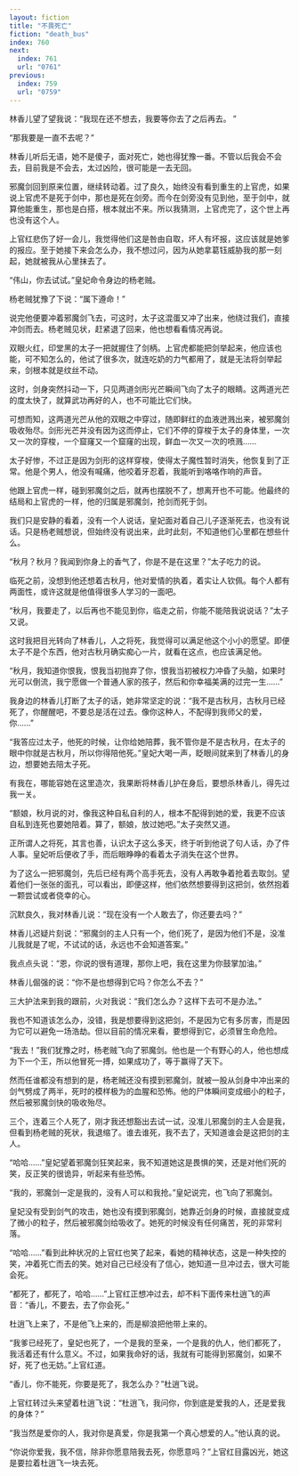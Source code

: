 ```yaml
---
layout: fiction
title: "不畏死亡"
fiction: "death_bus"
index: 760
next:
  index: 761
  url: "0761"
previous:
  index: 759
  url: "0759"
---
```

林香儿望了望我说：“我现在还不想去，我要等你去了之后再去。  ”

“那我要是一直不去呢？”

林香儿听后无语，她不是傻子，面对死亡，她也得犹豫一番。不管以后我会不会去，目前我是不会去，太过凶险，很可能是一去无回。

邪魔剑回到原来位置，继续转动着。过了良久，始终没有看到重生的上官虎，如果说上官虎不是死于剑中，那也是死在剑旁。而今在剑旁没有见到他，至于剑中，就算他能重生，那也是白搭，根本就出不来。所以我猜测，上官虎完了，这个世上再也没有这个人。

上官红悲伤了好一会儿，我觉得他们这是咎由自取，坏人有坏报，这应该就是她爹的报应。至于她接下来会怎么办，我不想过问，因为从她拿葛钰威胁我的那一刻起，她就被我从心里抹去了。

“伟山，你去试试。”皇妃命令身边的杨老贼。

杨老贼犹豫了下说：“属下遵命！”

说完他便要冲着邪魔剑飞去，可这时，太子这混蛋又冲了出来，他绕过我们，直接冲剑而去。杨老贼见状，赶紧退了回来，他也想看看情况再说。

双眼火红，印堂黑的太子一把就握住了剑柄。上官虎都能把剑举起来，他应该也能，可不知怎么的，他试了很多次，就连吃奶的力气都用了，就是无法将剑举起来，剑根本就是纹丝不动。

这时，剑身突然抖动一下，只见两道剑形光芒瞬间飞向了太子的眼睛。这两道光芒的度太快了，就算武功再好的人，也不可能比它们快。

可想而知，这两道光芒从他的双眼之中穿过，随即鲜红的血液迸溅出来，被邪魔剑吸收殆尽。剑形光芒并没有因为这而停止，它们不停的穿梭于太子的身体里，一次又一次的穿梭，一个窟窿又一个窟窿的出现，鲜血一次又一次的喷溅……

太子好惨，不过正是因为剑形的这样穿梭，使得太子魔性暂时消失，他恢复到了正常。他是个男人，他没有喊痛，他咬着牙忍着，我能听到咯咯作响的声音。

他跟上官虎一样，碰到邪魔剑之后，就再也摆脱不了，想离开也不可能。他最终的结局和上官虎的一样，他的归属是邪魔剑，抢剑而死于剑。

我们只是安静的看着，没有一个人说话，皇妃面对着自己儿子逐渐死去，也没有说话。只是杨老贼想说，但始终没有说出来，此时此刻，不知道他们心里都在想些什么。

“秋月？秋月？我闻到你身上的香气了，你是不是在这里？”太子吃力的说。

临死之前，没想到他还想着古秋月，他对爱情的执着，着实让人钦佩。每个人都有两面性，或许这就是他值得很多人学习的一面吧。

“秋月，我要走了，以后再也不能见到你，临走之前，你能不能陪我说说话？”太子又说。

这时我把目光转向了林香儿，人之将死，我觉得可以满足他这个小小的愿望。即便太子不是个东西，他对古秋月确实痴心一片，就看在这点，也应该满足他。

“秋月，我知道你恨我，恨我当初抛弃了你，恨我当初被权力冲昏了头脑，如果时光可以倒流，我宁愿做一个普通人家的孩子，然后和你幸福美满的过完一生……”

我身边的林香儿打断了太子的话，她非常坚定的说：“我不是古秋月，古秋月已经死了，你醒醒吧，不要总是活在过去。像你这种人，不配得到我师父的爱，你……”

“我答应过太子，他死的时候，让你给她陪葬，我不管你是不是古秋月，在太子的眼中你就是古秋月，所以你得陪他死。”皇妃大喝一声，眨眼间就来到了林香儿的身边，想要她去陪太子死。

有我在，哪能容她在这里造次，我果断将林香儿护在身后，要想杀林香儿，得先过我一关。

“额娘，秋月说的对，像我这种自私自利的人，根本不配得到她的爱，我更不应该自私到连死也要她陪着。算了，额娘，放过她吧。”太子突然又道。

正所谓人之将死，其言也善，认识太子这么多天，终于听到他说了句人话，办了件人事。皇妃听后便收了手，而后眼睁睁的看着太子消失在这个世界。

为了这么一把邪魔剑，先后已经有两个高手死去，没有人再敢争着抢着去取剑。望着他们一张张的面孔，可以看出，即便这样，他们依然想要得到这把剑，依然抱着一颗尝试或者侥幸的心。

沉默良久，我对林香儿说：“现在没有一个人敢去了，你还要去吗？”

林香儿迟疑片刻说：“邪魔剑的主人只有一个，他们死了，是因为他们不是，没准儿我就是了呢，不试试的话，永远也不会知道答案。”

我点点头说：“恩，你说的很有道理，那你上吧，我在这里为你鼓掌加油。”

林香儿倔强的说：“你不是也想得到它吗？你怎么不去？”

三大护法来到我的跟前，火对我说：“我们怎么办？这样下去可不是办法。”

我也不知道该怎么办，没错，我是想要得到这把剑，不是因为它有多厉害，而是因为它可以避免一场浩劫。但以目前的情况来看，要想得到它，必须冒生命危险。

“我去！”我们犹豫之时，杨老贼飞向了邪魔剑。他也是一个有野心的人，他也想成为下一个王，所以他冒死一搏，如果成功了，等于赢得了天下。

然而任谁都没有想到的是，杨老贼还没有摸到邪魔剑，就被一股从剑身中冲出来的剑气劈成了两半，死时的模样极为的血腥和恐怖。他的尸体瞬间变成细小的粒子，然后被邪魔剑快的吸收殆尽。

三个，连着三个人死了，刚才我还想豁出去试一试，没准儿邪魔剑的主人会是我，但看到杨老贼的死状，我退缩了。谁去谁死，我不去了，天知道谁会是这把剑的主人。

“哈哈……”皇妃望着邪魔剑狂笑起来，我不知道她这是畏惧的笑，还是对他们死的笑，反正笑的很诡异，听起来有些恐怖。

“我的，邪魔剑一定是我的，没有人可以和我抢。”皇妃说完，也飞向了邪魔剑。

皇妃没有受到剑气的攻击，她也没有摸到邪魔剑，她靠近剑身的时候，直接就变成了微小的粒子，然后被邪魔剑给吸收了。她死的时候没有任何痛苦，死的非常利落。

“哈哈……”看到此种状况的上官红也笑了起来，看她的精神状态，这是一种失控的笑，冲着死亡而去的笑。她对自己已经没有了信心，她知道一旦冲过去，很大可能会死。

“都死了，都死了，哈哈……”上官红正想冲过去，却不料下面传来杜逍飞的声音：“香儿，不要去，去了你会死。”

杜逍飞上来了，不是他飞上来的，而是柳浪把他带上来的。

“我爹已经死了，皇妃也死了，一个是我的至亲，一个是我的仇人，他们都死了，我活着还有什么意义。不过，如果我命好的话，我就有可能得到邪魔剑，如果不好，死了也无妨。”上官红道。

“香儿，你不能死，你要是死了，我怎么办？”杜逍飞说。

上官红转过头来望着杜逍飞说：“杜逍飞，我问你，你到底是爱我的人，还是爱我的身体？”

“我当然是爱你的人，我对你是真爱，你是我第一个真心想爱的人。”他认真的说。

“你说你爱我，我不信，除非你愿意陪我去死，你愿意吗？”上官红目露凶光，她这是要拉着杜逍飞一块去死。